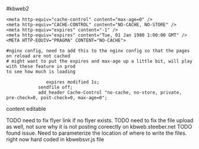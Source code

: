 #kbweb2



    <meta http-equiv="cache-control" content="max-age=0" />
    <meta http-equiv="CACHE-CONTROL" content="NO-CACHE, NO-STORE" />
    <meta http-equiv="expires" content="-1" />
    <meta http-equiv="expires" content="Tue, 01 Jan 1980 1:00:00 GMT" />
    <META HTTP-EQUIV="PRAGMA" CONTENT="NO-CACHE">

    #nginx config, need to add this to the nginx config so that the pages on reload are not cached
    # might want to put the expires and max-age up a little bit, will play with these feature in prod
    to see how much is loading

                   expires modified 1s;
                sendfile off;
                add_header Cache-Control "no-cache, no-store, private, pre-check=0, post-check=0, max-age=0";


content editable

TODO need to fix flyer link if no flyer exists.
TODO need to fix the file upload as well, not sure why it is not posting coreectly on kbweb.steeber.net
TODO found issue.  Need to parameterize the location of where to write the files.  right now hard coded in kbwebsvr.js file
